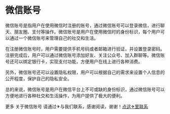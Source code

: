# 微信账号

微信账号是指用户在使用微信时注册的账号，通过微信账号可以登录微信，进行聊天、朋友圈、支付等操作。微信账号是用户在使用微信时的身份标识，每个用户可以通过一个微信账号来管理自己的社交和生活。

在注册微信账号时，用户需要提供手机号码或者邮箱进行验证，并设置登录密码。注册完成后，用户可以通过微信账号添加好友、关注公众号、加入群聊等。微信账号还可以绑定银行卡，实现支付功能，方便用户在线上进行各种消费。

另外，微信账号还可以设置隐私权限，用户可以根据自己的需求来设置个人信息的公开程度，保护自己的隐私安全。

总的来说，微信账号是用户在微信平台上不可或缺的身份标识，通过微信账号可以方便地进行各种社交和生活操作，为用户提供了极大的便利。

更多 关于微信账号 请通过✈与我们联系，感谢阅读，谢谢！[点这✈里联系](https://abc.k02.cc)